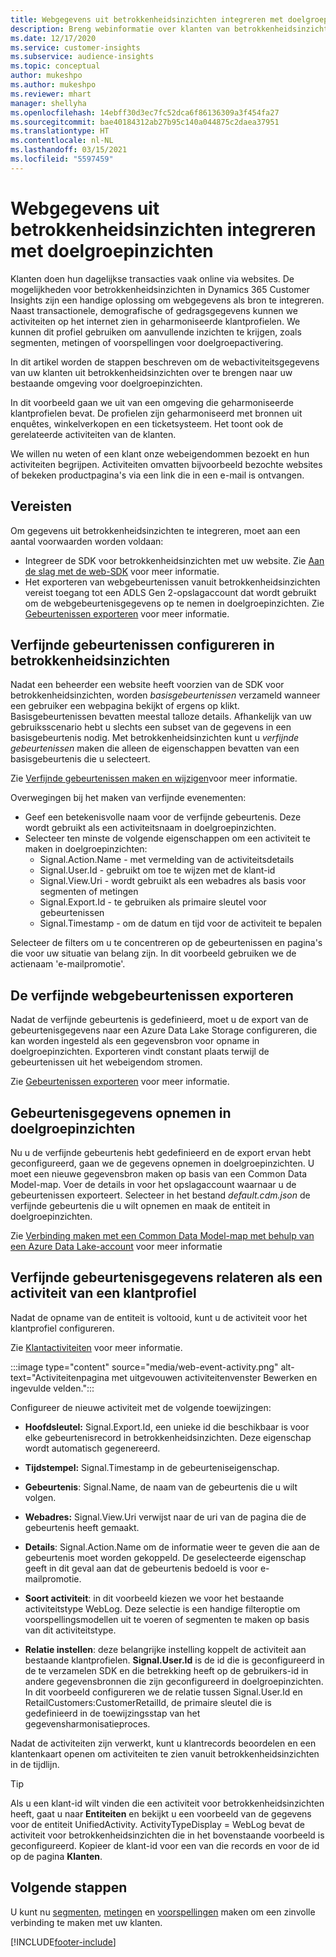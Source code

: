 ```yaml
---
title: Webgegevens uit betrokkenheidsinzichten integreren met doelgroepinzichten
description: Breng webinformatie over klanten van betrokkenheidsinzichten naar doelgroepinzichten.
ms.date: 12/17/2020
ms.service: customer-insights
ms.subservice: audience-insights
ms.topic: conceptual
author: mukeshpo
ms.author: mukeshpo
ms.reviewer: mhart
manager: shellyha
ms.openlocfilehash: 14ebff30d3ec7fc52dca6f86136309a3f454fa27
ms.sourcegitcommit: bae40184312ab27b95c140a044875c2daea37951
ms.translationtype: HT
ms.contentlocale: nl-NL
ms.lasthandoff: 03/15/2021
ms.locfileid: "5597459"
---
```

# <a name="integrate-web-data-from-engagement-insights-with-audience-insights"></a>Webgegevens uit betrokkenheidsinzichten integreren met doelgroepinzichten

Klanten doen hun dagelijkse transacties vaak online via websites. De mogelijkheden voor betrokkenheidsinzichten in Dynamics 365 Customer Insights zijn een handige oplossing om webgegevens als bron te integreren. Naast transactionele, demografische of gedragsgegevens kunnen we activiteiten op het internet zien in geharmoniseerde klantprofielen. We kunnen dit profiel gebruiken om aanvullende inzichten te krijgen, zoals segmenten, metingen of voorspellingen voor doelgroepactivering.

In dit artikel worden de stappen beschreven om de webactiviteitsgegevens van uw klanten uit betrokkenheidsinzichten over te brengen naar uw bestaande omgeving voor doelgroepinzichten.

In dit voorbeeld gaan we uit van een omgeving die geharmoniseerde klantprofielen bevat. De profielen zijn geharmoniseerd met bronnen uit enquêtes, winkelverkopen en een ticketsysteem. Het toont ook de gerelateerde activiteiten van de klanten. 

We willen nu weten of een klant onze webeigendommen bezoekt en hun activiteiten begrijpen. Activiteiten omvatten bijvoorbeeld bezochte websites of bekeken productpagina's via een link die in een e-mail is ontvangen.

## <a name="prerequisites"></a>Vereisten

Om gegevens uit betrokkenheidsinzichten te integreren, moet aan een aantal voorwaarden worden voldaan: 

- Integreer de SDK voor betrokkenheidsinzichten met uw website. Zie [Aan de slag met de web-SDK](../engagement-insights/instrument-website.md) voor meer informatie.
- Het exporteren van webgebeurtenissen vanuit betrokkenheidsinzichten vereist toegang tot een ADLS Gen 2-opslagaccount dat wordt gebruikt om de webgebeurtenisgegevens op te nemen in doelgroepinzichten. Zie [Gebeurtenissen exporteren](../engagement-insights/export-events.md) voor meer informatie.

## <a name="configure-refined-events-in-engagement-insights"></a>Verfijnde gebeurtenissen configureren in betrokkenheidsinzichten

Nadat een beheerder een website heeft voorzien van de SDK voor betrokkenheidsinzichten, worden *basisgebeurtenissen* verzameld wanneer een gebruiker een webpagina bekijkt of ergens op klikt. Basisgebeurtenissen bevatten meestal talloze details. Afhankelijk van uw gebruiksscenario hebt u slechts een subset van de gegevens in een basisgebeurtenis nodig. Met betrokkenheidsinzichten kunt u *verfijnde gebeurtenissen* maken die alleen de eigenschappen bevatten van een basisgebeurtenis die u selecteert.     

Zie [Verfijnde gebeurtenissen maken en wijzigen](../engagement-insights/refined-events.md)​voor meer informatie.

Overwegingen bij het maken van verfijnde evenementen: 

- Geef een betekenisvolle naam voor de verfijnde gebeurtenis. Deze wordt gebruikt als een activiteitsnaam in doelgroepinzichten.
- Selecteer ten minste de volgende eigenschappen om een activiteit te maken in doelgroepinzichten: 
    - Signal.Action.Name - met vermelding van de activiteitsdetails
    - Signal.User.Id - gebruikt om toe te wijzen met de klant-id
    - Signal.View.Uri - wordt gebruikt als een webadres als basis voor segmenten of metingen
    - Signal.Export.Id - te gebruiken als primaire sleutel voor gebeurtenissen <!-- system generated, do we need to list?-->
    - Signal.Timestamp - om de datum en tijd voor de activiteit te bepalen

Selecteer de filters om u te concentreren op de gebeurtenissen en pagina's die voor uw situatie van belang zijn. In dit voorbeeld gebruiken we de actienaam 'e-mailpromotie'.

## <a name="export-the-refined-web-events"></a>De verfijnde webgebeurtenissen exporteren 

Nadat de verfijnde gebeurtenis is gedefinieerd, moet u de export van de gebeurtenisgegevens naar een Azure Data Lake Storage configureren, die kan worden ingesteld als een gegevensbron voor opname in doelgroepinzichten. Exporteren vindt constant plaats terwijl de gebeurtenissen uit het webeigendom stromen.

Zie [Gebeurtenissen exporteren](../engagement-insights/export-events.md) voor meer informatie.

## <a name="ingest-event-data-to-audience-insights"></a>Gebeurtenisgegevens opnemen in doelgroepinzichten

Nu u de verfijnde gebeurtenis hebt gedefinieerd en de export ervan hebt geconfigureerd, gaan we de gegevens opnemen in doelgroepinzichten. U moet een nieuwe gegevensbron maken op basis van een Common Data Model-map. Voer de details in voor het opslagaccount waarnaar u de gebeurtenissen exporteert. Selecteer in het bestand *default.cdm.json* de verfijnde gebeurtenis die u wilt opnemen en maak de entiteit in doelgroepinzichten.

Zie [Verbinding maken met een Common Data Model-map met behulp van een Azure Data Lake-account](connect-common-data-model.md) voor meer informatie


## <a name="relate-refined-event-data-as-an-activity-of-a-customer-profile"></a>Verfijnde gebeurtenisgegevens relateren als een activiteit van een klantprofiel

Nadat de opname van de entiteit is voltooid, kunt u de activiteit voor het klantprofiel configureren.

Zie [Klantactiviteiten](activities.md) voor meer informatie.

:::image type="content" source="media/web-event-activity.png" alt-text="Activiteitenpagina met uitgevouwen activiteitenvenster Bewerken en ingevulde velden.":::

Configureer de nieuwe activiteit met de volgende toewijzingen: 

- **Hoofdsleutel:** Signal.Export.Id, een unieke id die beschikbaar is voor elke gebeurtenisrecord in betrokkenheidsinzichten. Deze eigenschap wordt automatisch gegenereerd.

- **Tijdstempel:** Signal.Timestamp in de gebeurteniseigenschap.

- **Gebeurtenis**: Signal.Name, de naam van de gebeurtenis die u wilt volgen.

- **Webadres:** Signal.View.Uri verwijst naar de uri van de pagina die de gebeurtenis heeft gemaakt.

- **Details**: Signal.Action.Name om de informatie weer te geven die aan de gebeurtenis moet worden gekoppeld. De geselecteerde eigenschap geeft in dit geval aan dat de gebeurtenis bedoeld is voor e-mailpromotie.

- **Soort activiteit**: in dit voorbeeld kiezen we voor het bestaande activiteitstype WebLog. Deze selectie is een handige filteroptie om voorspellingsmodellen uit te voeren of segmenten te maken op basis van dit activiteitstype.

- **Relatie instellen**: deze belangrijke instelling koppelt de activiteit aan bestaande klantprofielen. **Signal.User.Id** is de id die is geconfigureerd in de te verzamelen SDK en die betrekking heeft op de gebruikers-id in andere gegevensbronnen die zijn geconfigureerd in doelgroepinzichten. In dit voorbeeld configureren we de relatie tussen Signal.User.Id en RetailCustomers:CustomerRetailId, de primaire sleutel die is gedefinieerd in de toewijzingsstap van het gegevensharmonisatieproces.


Nadat de activiteiten zijn verwerkt, kunt u klantrecords beoordelen en een klantenkaart openen om activiteiten te zien vanuit betrokkenheidsinzichten in de tijdlijn. 

> [!TIP]
> Als u een klant-id wilt vinden die een activiteit voor betrokkenheidsinzichten heeft, gaat u naar **Entiteiten** en bekijkt u een voorbeeld van de gegevens voor de entiteit UnifiedActivity. ActivityTypeDisplay = WebLog bevat de activiteit voor betrokkenheidsinzichten die in het bovenstaande voorbeeld is geconfigureerd. Kopieer de klant-id voor een van die records en voor de id op de pagina **Klanten**.

## <a name="next-steps"></a>Volgende stappen

U kunt nu [segmenten](segments.md), [metingen](measures.md) en [voorspellingen](predictions.md) maken om een zinvolle verbinding te maken met uw klanten.


[!INCLUDE[footer-include](../includes/footer-banner.md)]